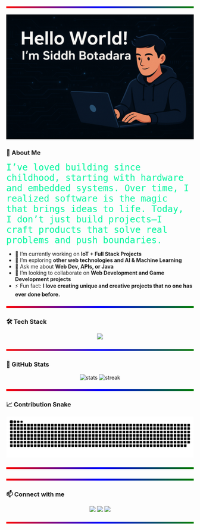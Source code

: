 <p align="center">
  <img src="divider_line.svg" width="100%" height="5">
</p>

<img src="intro.png">

### 🌟 About Me  

<p align="left">
<span style="font-family: 'Fira Code', monospace; color:#00F79D; font-size:24px;">
    I’ve loved building since childhood, starting with hardware and embedded systems. Over time, I realized software is the magic that brings ideas to life. Today, I don’t just build projects—I craft products that solve real problems and push boundaries.
</span>
</p>

- 🔭 I’m currently working on **IoT + Full Stack Projects**  
- 🌱 I’m exploring **other web technologies and AI & Machine Learning**
- 💬 Ask me about **Web Dev, APIs, or Java**  
- 👯 I’m looking to collaborate on **Web Development and Game Development projects**  
- ⚡ Fun fact: **I love creating unique and creative projects that no one has ever done before.**

<p align="center">
  <img src="divider_line.svg" width="100%" height="5">
</p>

### 🛠️ Tech Stack  

<p align="center">
  <img src="https://skillicons.dev/icons?i=java,spring,html,css,js,react,python,mysql,git,github,docker" />
</p>

<p align="center">
  <img src="divider_line.svg" width="100%" height="5">
</p>

### 🚀 GitHub Stats  

<p align="center">
  <img src="https://github-readme-stats.vercel.app/api?username=siddhbotadara&show_icons=true&theme=radical" alt="stats" />
  <img src="https://github-readme-streak-stats.herokuapp.com/?user=siddhbotadara&theme=radical" alt="streak" />
</p>

<p align="center">
  <img src="divider_line.svg" width="100%" height="5">
</p>

### 📈 Contribution Snake  

<p align="center">
  <img src="https://github.com/Platane/snk/raw/output/github-contribution-grid-snake.svg" alt="snake animation"/>
</p>

<p align="center">
  <img src="divider_line.svg" width="100%" height="5">
</p>


<p align="center">
  <img src="divider_line.svg" width="100%" height="5">
</p>

### 📫 Connect with me  

<p align="center">
  <a href="https://linkedin.com/in/yourprofile"><img src="https://img.shields.io/badge/LinkedIn-0077B5?logo=linkedin&logoColor=white" /></a>
  <a href="mailto:your@email.com"><img src="https://img.shields.io/badge/Email-D14836?logo=gmail&logoColor=white" /></a>
  <a href="https://twitter.com/yourprofile"><img src="https://img.shields.io/badge/Twitter-1DA1F2?logo=twitter&logoColor=white" /></a>
</p>

<p align="center">
  <img src="divider_line.svg" width="100%" height="5">
</p>




<!--
**siddhbotadara/siddhbotadara** is a ✨ _special_ ✨ repository because its `README.md` (this file) appears on your GitHub profile.

Here are some ideas to get you started:

- 🔭 I’m currently working on ...
- 🌱 I’m currently learning ...
- 👯 I’m looking to collaborate on ...
- 🤔 I’m looking for help with ...
- 💬 Ask me about ...
- 📫 How to reach me: ...
- 😄 Pronouns: ...
- ⚡ Fun fact: ...
-->
